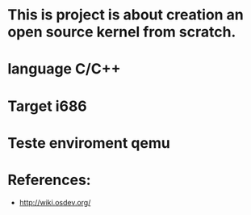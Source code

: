 # This is project is about creation an open source kernel from scratch.
# language C/C++
# Target i686
# Teste enviroment qemu

# References:
 - http://wiki.osdev.org/
 
